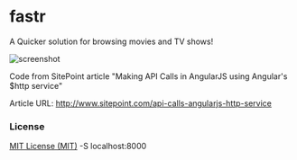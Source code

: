 fastr
==

A Quicker solution for browsing movies and TV shows!

![screenshot](https://raw.github.com/jonnyhsy/fastr/master/Fastr-Movie-Browser.png)

Code from SitePoint article "Making API Calls in AngularJS using Angular's $http service"

Article URL: http://www.sitepoint.com/api-calls-angularjs-http-service

### License ###

[MIT License (MIT)](https://github.com/tanay1337/fastr/blob/master/LICENSE)
-S localhost:8000

